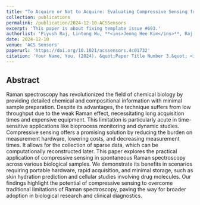 ```yaml
---
title: "To Acquire or Not to Acquire: Evaluating Compressive Sensing for Raman Spectroscopy in Biology"
collection: publications
permalink: /publication/2024-12-10-ACSSensors
excerpt: 'This paper is about fixing template issue #693.'
authorlist: 'Piyush Raj, Lintong Wu, **<ins>Jeong Hee Kim</ins>**, Raj Bhatt, Kristine Glunde, Ishan Barman'
date: 2024-12-10
venue: 'ACS Sensors'
paperurl: 'https://doi.org/10.1021/acssensors.4c01732'
citation: 'Your Name, You. (2024). &quot;Paper Title Number 3.&quot; <i>GitHub Journal of Bugs</i>. 1(3).'
---
```


Abstract
------
Raman spectroscopy has revolutionized the field of chemical biology by providing detailed chemical and compositional information with minimal sample preparation. Despite its advantages, the technique suffers from low throughput due to the weak Raman effect, necessitating long acquisition times and expensive equipment. This limitation is particularly acute in time-sensitive applications like bioprocess monitoring and dynamic studies. Compressive sensing offers a promising solution by reducing the burden on measurement hardware, lowering costs, and decreasing measurement times. It allows for the collection of sparse data, which can be computationally reconstructed later. This paper explores the practical application of compressive sensing in spontaneous Raman spectroscopy across various biological samples. We demonstrate its benefits in scenarios requiring portable hardware, rapid acquisition, and minimal storage, such as skin hydration prediction and cellular studies involving drug molecules. Our findings highlight the potential of compressive sensing to overcome traditional limitations of Raman spectroscopy, paving the way for broader adoption in biological research and clinical diagnostics.
